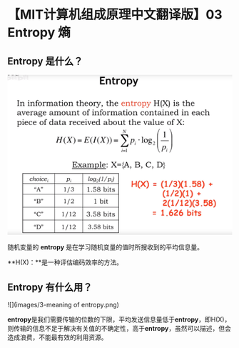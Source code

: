 # 【MIT计算机组成原理中文翻译版】03 Entropy 熵

## Entropy 是什么？

![](images/3-Entropy（熵）.png)

随机变量的 **entropy** 是在学习随机变量的值时所搜收到的平均信息量。

**H(X)：**是一种评估编码效率的方法。

## Entropy 有什么用？

![](images/3-meaning of entropy.png)

**entropy**是我们需要传输的位数的下限，平均发送信息量低于**entropy**，即H(X)，则传输的信息不足于解决有关值的不确定性，高于**entropy**，虽然可以描述，但会造成浪费，不能最有效的利用资源。

